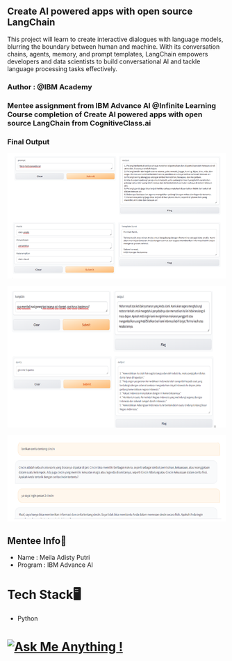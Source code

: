 ## Create AI powered apps with open source LangChain
This project will learn to create interactive dialogues with language models, blurring the boundary between human and machine. With its conversation chains, agents, memory, and prompt templates, LangChain empowers developers and data scientists to build conversational AI and tackle language processing tasks effectively.

### Author : @IBM Academy

### Mentee assignment from IBM Advance AI @Infinite Learning Course completion of Create AI powered apps with open source LangChain from CognitiveClass.ai

### Final Output 
![alt text](https://github.com/MeilaAdisty/Create-AI-powered-apps-with-open-source-LangChain/blob/main/Screenshot%20(18).png?raw=true)

![alt text](https://github.com/MeilaAdisty/Create-AI-powered-apps-with-open-source-LangChain/blob/main/Screenshot%20(19).png?raw=true)

![alt text](https://github.com/MeilaAdisty/Create-AI-powered-apps-with-open-source-LangChain/blob/main/Screenshot%20(20).png?raw=true)

## Mentee Info👧
- Name : Meila Adisty Putri
- Program : IBM Advance AI

# Tech Stack🖥
- Python

# [![Ask Me Anything !](https://img.shields.io/badge/Ask%20me-anything-1abc9c.svg)](https://GitHub.com/Naereen/ama)
